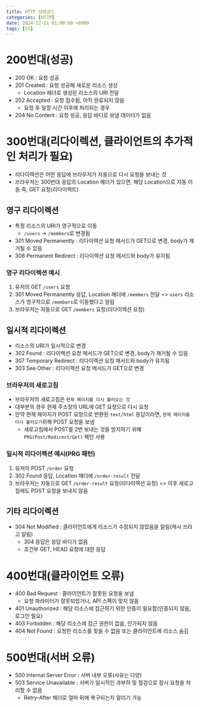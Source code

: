 ```yaml
---
title: HTTP 상태코드
categories: [HTTP]
date: 2024-12-21 01:00:00 +0900
tags: [CS]
---
```


# 200번대(성공)
- 200 OK : 요청 성공
- 201 Created : 요청 성공해 새로운 리소스 생성
  - Location 헤더로 생성된 리소스의 URI 전달
- 202 Accepted : 요청 접수됨, 아직 완료되지 않음
  - 요청 후 일정 시간 이후에 처리되는 경우
- 204 No Content : 요청 성공, 응답 바디로 보낼 데이터가 없음

# 300번대(리다이렉션, 클라이언트의 추가적인 처리가 필요)
- 리다이렉션은 어떤 응답에 브라우저가 자동으로 다시 요청을 보내는 것
- 브라우저는 300번대 응답의 Location 헤더가 있으면, 해당 Location으로 자동 이동 즉, GET 요청(리다이렉트)

## 영구 리다이렉션
- 특정 리소스의 URI가 영구적으로 이동
  - `/users` -> `/members`로 변경됨
- 301 Moved Permanently : 리다이렉션 요청 메서드가 GET으로 변경, body가 제거될 수 있음
- 308 Permanent Redirect : 리다이렉션 요청 메서드와 body가 유지됨

### 영구 리다이렉션 예시
1. 유저의 GET `/users` 요청
2. 301 Moved Permanently 응답, Location 헤더에 `/members` 전달 => `users` 리소스가 영구적으로 `/members`로 이동했다고 알림
3. 브라우저는 자동으로 GET `/members` 요청(리다이렉션 요청)

## 일시적 리다이렉션
- 리소스의 URI가 일시적으로 변경
- 302 Found : 리다이렉션 요청 메서드가 GET으로 변경, body가 제거될 수 있음
- 307 Temporary Redirect : 리다이렉션 요청 메서드와 body가 유지됨
- 303 See Other : 리다이렉션 요청 메서드가 GET으로 변경

### 브라우저의 새로고침
- 브라우저의 새로고침은 `현재 페이지를 다시 불러오는 것`
- 대부분의 경우 현재 주소창의 URL에 GET 요청으로 다시 요청
- 만약 현재 페이지가 POST 요청으로 반환된 `text/html` 응답이라면, `현재 페이지를 다시 불러오기`위해 POST 요청을 보냄
  - 새로고침에서 POST를 2번 보내는 것을 방지하기 위해 `PRG(Post/Redirect/Get)` 패턴 사용

### 일시적 리다이렉션 예시(PRG 패턴)
1. 유저의 POST `/order` 요청
2. 302 Found 응답, Location 헤더에 `/order-result` 전달
3. 브라우저는 자동으로 GET `/order-result` 요청(리다이렉션 요청) => 이후 새로고침에도 POST 요청을 보내지 않음

## 기타 리다이렉션
- 304 Not Modified : 클라이언트에게 리소스가 수정되지 않았음을 알림(캐시 쓰라고 알림)
  - 304 응답은 응답 바디가 없음
  - 조건부 GET, HEAD 요청에 대한 응답

# 400번대(클라이언트 오류)
- 400 Bad Request : 클라이언트가 잘못된 요청을 보냄
  - 요청 파라미터가 잘못되었거나, API 스펙이 맞지 않음
- 401 Unauthorized : 해당 리소스에 접근하기 위한 인증이 필요함(인증되지 않음, 로그인 필요)
- 403 Forbidden : 해당 리소스에 접근 권한이 없음, 인가되지 않음
- 404 Not Found : 요청한 리소스를 찾을 수 없음 또는 클라이언트에 리소스 숨김

# 500번대(서버 오류)
- 500 Internal Server Error : 서버 내부 오류(사유는 다양)
- 503 Service Unavailable : 서버가 일시적인 과부하 및 점검으로 잠시 요청을 처리할 수 없음
  - Retry-After 헤더로 얼마 뒤에 복구되는지 알리기 가능
